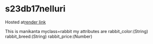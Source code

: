 # s23db17nelluri

Hosted at[render link](https://s23db17nelluri.onrender.com)


This is manikanta
myclass=rabbit my attributes are
rabbit_color:(String) 
rabbit_breed:(String) 
rabbit_price:(Number)
